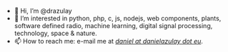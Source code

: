 - 👋 Hi, I’m @drazulay
- 👀 I’m interested in python, php, c, js, nodejs, web components, plants, software defined radio, machine learning, digital signal processing, technology, space & nature.
- 📫 How to reach me: e-mail me at *[daniel at danielazulay dot eu](https://googlethatforyou.com?q=daniel%20azulay)*.

<!---
drazulay/drazulay is a ✨ special ✨ repository because its `README.md` (this file) appears on your GitHub profile.
You can click the Preview link to take a look at your changes.
--->
